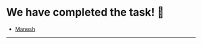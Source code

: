 # We have completed the task! :raised_hands:

- [Manesh](https://mnsamararathne.github.io/My-Site/)

---------------------------------------------------------------------------
